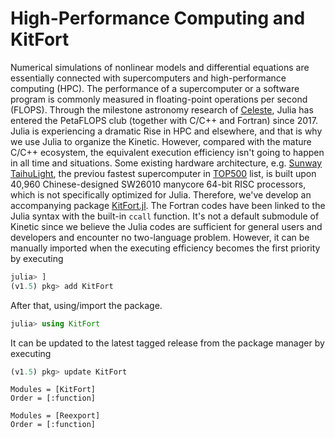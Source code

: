 # High-Performance Computing and KitFort

Numerical simulations of nonlinear models and differential equations are essentially connected with supercomputers and high-performance computing (HPC).
The performance of a supercomputer or a software program is commonly measured in floating-point operations per second (FLOPS).
Through the milestone astronomy research of [Celeste](https://juliacomputing.com/case-studies/celeste/), Julia has entered the PetaFLOPS club (together with C/C++ and Fortran) since 2017.
Julia is experiencing a dramatic Rise in HPC and elsewhere, and that is why we use Julia to organize the Kinetic.
However, compared with the mature C/C++ ecosystem, the equivalent execution efficiency isn't going to happen in all time and situations.
Some existing hardware architecture, e.g. [Sunway TaihuLight](https://en.wikipedia.org/wiki/Sunway_TaihuLight), the previou fastest supercomputer in [TOP500](https://www.top500.org/) list, is built upon 40,960 Chinese-designed SW26010 manycore 64-bit RISC processors, which is not specifically optimized for Julia.
Therefore, we've develop an accompanying package [KitFort.jl](https://github.com/vavrines/KitFort.jl).
The Fortran codes have been linked to the Julia syntax with the built-in `ccall` function.
It's not a default submodule of Kinetic since we believe the Julia codes are sufficient for general users and developers and encounter no two-language problem.
However, it can be manually imported when the executing efficiency becomes the first priority by executing
```julia
julia> ]
(v1.5) pkg> add KitFort
```
After that, using/import the package.
```julia
julia> using KitFort
```

It can be updated to the latest tagged release from the package manager by executing
```julia
(v1.5) pkg> update KitFort
```

```@autodocs
Modules = [KitFort]
Order = [:function]
```
```@autodocs
Modules = [Reexport]
Order = [:function]
```